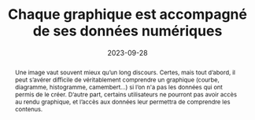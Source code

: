 ---
title: Chaque graphique est accompagné de ses données numériques 
abstract: Une image vaut souvent mieux qu’un long discours. Certes, mais tout d’abord, il peut s’avérer difficile de véritablement comprendre un graphique (courbe, diagramme, histogramme, camembert...) si l’on n'a pas les données qui ont permis de le créer. D’autre part, certains utilisateurs ne pourront pas avoir accès au rendu graphique, et l’accès aux données leur permettra de comprendre les contenus.
categories: ["Images et médias"]
agrege: O4012-E009
opquast: '4 012'
indiceebook: '9'
description: "Règle n° 009"
before: "008"
weight: "009"
after: "010"
actif: '1'
layout: rules
date: 2023-09-28
tags: ["Accessibilité", "Utilisabilité"]
objectif: ["Permettre ou améliorer la compréhension du graphique.", "Faciliter le partage des données.", "Améliorer l’accessibilité des contenus aux lectrices et lecteurs handicapées. ", "Améliorer la prise en compte des contenus par les moteurs de recherche et outils d’indexation."]
Meo: ["Pour chaque graphique représentant des données numériques (courbe, diagramme, histogramme, camembert...):
<ul>
<li>Afficher de manière structurée, dans le contexte immédiat du graphique, toutes les données numériques qu’il représente, par exemple sous forme de tableau de données.</li>
<li>Ou fournir dans le contexte immédiat du graphique un lien vers un contenu du même type.
</li>
</ul>
"]
Controle: ["Vérifier la présence, pour chaque graphique, d’un contenu structuré indiquant toutes les données numériques qu'il représente, ou d’un lien vers une page fournissant celles-ci."]
epubcheck: 
ace: 
humancheck: true
ReadiumGoToolkit: 
Source: ["Opquast"]
Referentiel: [""]
steps: ["Conception", "Éditorial", "Fabrication"]
---